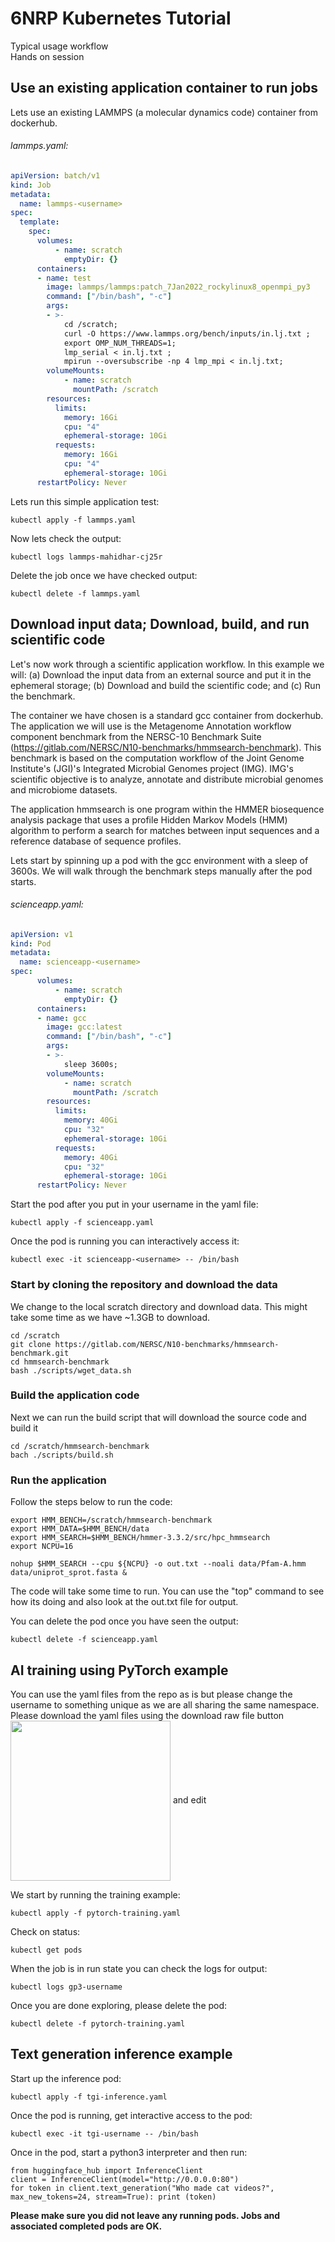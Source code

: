 # 6NRP Kubernetes Tutorial

Typical usage workflow\
Hands on session

## Use an existing application container to run jobs

Lets use an existing LAMMPS (a molecular dynamics code) container from dockerhub. 

###### lammps.yaml:
```yaml
apiVersion: batch/v1
kind: Job
metadata:
  name: lammps-<username>
spec:
  template:
    spec:
      volumes:
          - name: scratch
            emptyDir: {}
      containers:
      - name: test
        image: lammps/lammps:patch_7Jan2022_rockylinux8_openmpi_py3
        command: ["/bin/bash", "-c"]
        args:
        - >-
            cd /scratch;
            curl -O https://www.lammps.org/bench/inputs/in.lj.txt ;
            export OMP_NUM_THREADS=1;
            lmp_serial < in.lj.txt ;
            mpirun --oversubscribe -np 4 lmp_mpi < in.lj.txt;
        volumeMounts:
            - name: scratch
              mountPath: /scratch
        resources:
          limits:
            memory: 16Gi
            cpu: "4"
            ephemeral-storage: 10Gi
          requests:
            memory: 16Gi
            cpu: "4"
            ephemeral-storage: 10Gi
      restartPolicy: Never
```
Lets run this simple application test:

```
kubectl apply -f lammps.yaml
```
Now lets check the output:
```
kubectl logs lammps-mahidhar-cj25r
```

Delete the job once we have checked output:
```
kubectl delete -f lammps.yaml
```

## Download input data; Download, build, and run scientific code

Let's now work through a scientific application workflow. In this example we will: (a) Download the input data from an external source and put it in the ephemeral storage; (b) Download and build the scientific code; and (c) Run the benchmark.

The container we have chosen is a standard gcc container from dockerhub. The application we will use is the Metagenome Annotation workflow component benchmark
from the NERSC-10 Benchmark Suite (https://gitlab.com/NERSC/N10-benchmarks/hmmsearch-benchmark). This benchmark is based on the computation workflow of the Joint Genome Institute's (JGI)'s Integrated Microbial Genomes project (IMG). IMG's scientific objective is to analyze, annotate and distribute microbial genomes and microbiome datasets.

The application hmmsearch is one program within the HMMER biosequence analysis package that uses a profile Hidden Markov Models (HMM) algorithm to perform a search for matches between input sequences and a reference database of sequence profiles. 

Lets start by spinning up a pod with the gcc environment with a sleep of 3600s. 
We will walk through the benchmark steps manually after the pod starts.

###### scienceapp.yaml:

```yaml
apiVersion: v1
kind: Pod
metadata:
  name: scienceapp-<username>
spec:
      volumes:
          - name: scratch
            emptyDir: {}
      containers:
      - name: gcc
        image: gcc:latest
        command: ["/bin/bash", "-c"]
        args:
        - >-
            sleep 3600s;
        volumeMounts:
            - name: scratch
              mountPath: /scratch
        resources:
          limits:
            memory: 40Gi
            cpu: "32"
            ephemeral-storage: 10Gi
          requests:
            memory: 40Gi
            cpu: "32"
            ephemeral-storage: 10Gi
      restartPolicy: Never
```

Start the pod after you put in your username in the yaml file:

```
kubectl apply -f scienceapp.yaml
```

Once the pod is running you can interactively access it:

```
kubectl exec -it scienceapp-<username> -- /bin/bash
```

### Start by cloning the repository and download the data 

We change to the local scratch directory and download data. This might take some time as we have ~1.3GB to download.

```
cd /scratch
git clone https://gitlab.com/NERSC/N10-benchmarks/hmmsearch-benchmark.git
cd hmmsearch-benchmark
bash ./scripts/wget_data.sh
```

### Build the application code

Next we can run the build script that will download the source code and build it

```
cd /scratch/hmmsearch-benchmark
bach ./scripts/build.sh
```

### Run the application

Follow the steps below to run the code:

```
export HMM_BENCH=/scratch/hmmsearch-benchmark
export HMM_DATA=$HMM_BENCH/data
export HMM_SEARCH=$HMM_BENCH/hmmer-3.3.2/src/hpc_hmmsearch
export NCPU=16

nohup $HMM_SEARCH --cpu ${NCPU} -o out.txt --noali data/Pfam-A.hmm data/uniprot_sprot.fasta &
```

The code will take some time to run. You can use the "top" command to see how its doing and also look at the out.txt file for output.

You can delete the pod once you have seen the output:
```
kubectl delete -f scienceapp.yaml
```

## AI training using PyTorch example

You can use the yaml files from the repo as is but please change the username to something unique as we are all sharing the same namespace. Please download the yaml files using the download raw file button 
<img src="https://github.com/user-attachments/assets/4033a577-e8d3-4909-9773-30ab39cafef3" width="256" style="vertical-align:middle"/>
and edit 

We start by running the training example:

```
kubectl apply -f pytorch-training.yaml
```
Check on status:

```
kubectl get pods
```

When the job is in run state you can check the logs for output:

```
kubectl logs gp3-username
```

Once you are done exploring, please delete the pod:

```
kubectl delete -f pytorch-training.yaml
```

## Text generation inference example

Start up the inference pod:

```
kubectl apply -f tgi-inference.yaml
```

Once the pod is running, get interactive access to the pod:

```
kubectl exec -it tgi-username -- /bin/bash
```

Once in the pod, start a python3 interpreter and then run:

```
from huggingface_hub import InferenceClient
client = InferenceClient(model="http://0.0.0.0:80")
for token in client.text_generation("Who made cat videos?", max_new_tokens=24, stream=True): print (token)
```

**Please make sure you did not leave any running pods. Jobs and associated completed pods are OK.**

